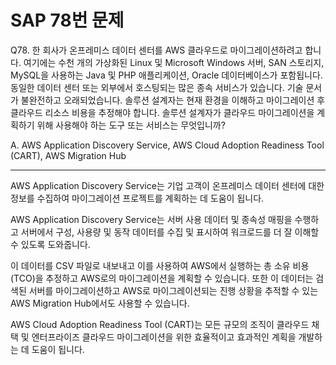 # SAP 78번 문제

Q78. 한 회사가 온프레미스 데이터 센터를 AWS 클라우드로 마이그레이션하려고 합니다. 여기에는 수천 개의 가상화된 Linux 및 Microsoft Windows 서버, SAN 스토리지, MySQL을 사용하는 Java 및 PHP 애플리케이션, Oracle 데이터베이스가 포함됩니다. 동일한 데이터 센터 또는 외부에서 호스팅되는 많은 종속 서비스가 있습니다. 기술 문서가 불완전하고 오래되었습니다. 솔루션 설계자는 현재 환경을 이해하고 마이그레이션 후 클라우드 리소스 비용을 추정해야 합니다.
솔루션 설계자가 클라우드 마이그레이션을 계획하기 위해 사용해야 하는 도구 또는 서비스는 무엇입니까?

A. AWS Application Discovery Service, AWS Cloud Adoption Readiness Tool (CART), AWS Migration Hub

---

AWS Application Discovery Service는 기업 고객이 온프레미스 데이터 센터에 대한 정보를 수집하여 마이그레이션 프로젝트를 계획하는 데 도움이 됩니다.

AWS Application Discovery Service는 서버 사용 데이터 및 종속성 매핑을 수행하고 서버에서 구성, 사용량 및 동작 데이터를 수집 및 표시하여 워크로드를 더 잘 이해할 수 있도록 도와줍니다.

이 데이터를 CSV 파일로 내보내고 이를 사용하여 AWS에서 실행하는 총 소유 비용(TCO)을 추정하고 AWS로의 마이그레이션을 계획할 수 있습니다. 또한 이 데이터는 검색된 서버를 마이그레이션하고 AWS로 마이그레이션되는 진행 상황을 추적할 수 있는 AWS Migration Hub에서도 사용할 수 있습니다.

AWS Cloud Adoption Readiness Tool (CART)는 모든 규모의 조직이 클라우드 채택 및 엔터프라이즈 클라우드 마이그레이션을 위한 효율적이고 효과적인 계획을 개발하는 데 도움이 됩니다.

